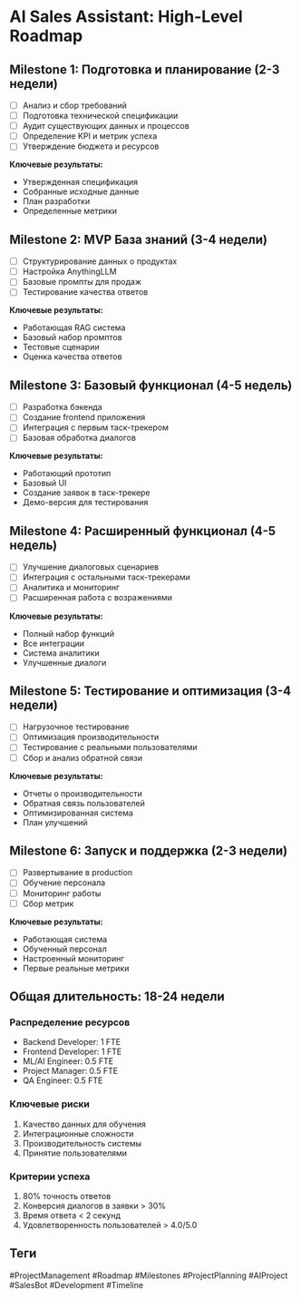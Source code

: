 # AI Sales Assistant: High-Level Roadmap

## Milestone 1: Подготовка и планирование (2-3 недели)
- [ ] Анализ и сбор требований
- [ ] Подготовка технической спецификации
- [ ] Аудит существующих данных и процессов
- [ ] Определение KPI и метрик успеха
- [ ] Утверждение бюджета и ресурсов

**Ключевые результаты:**
- Утвержденная спецификация
- Собранные исходные данные
- План разработки
- Определенные метрики

## Milestone 2: MVP База знаний (3-4 недели)
- [ ] Структурирование данных о продуктах
- [ ] Настройка AnythingLLM
- [ ] Базовые промпты для продаж
- [ ] Тестирование качества ответов

**Ключевые результаты:**
- Работающая RAG система
- Базовый набор промптов
- Тестовые сценарии
- Оценка качества ответов

## Milestone 3: Базовый функционал (4-5 недель)
- [ ] Разработка бэкенда
- [ ] Создание frontend приложения
- [ ] Интеграция с первым таск-трекером
- [ ] Базовая обработка диалогов

**Ключевые результаты:**
- Работающий прототип
- Базовый UI
- Создание заявок в таск-трекере
- Демо-версия для тестирования

## Milestone 4: Расширенный функционал (4-5 недель)
- [ ] Улучшение диалоговых сценариев
- [ ] Интеграция с остальными таск-трекерами
- [ ] Аналитика и мониторинг
- [ ] Расширенная работа с возражениями

**Ключевые результаты:**
- Полный набор функций
- Все интеграции
- Система аналитики
- Улучшенные диалоги

## Milestone 5: Тестирование и оптимизация (3-4 недели)
- [ ] Нагрузочное тестирование
- [ ] Оптимизация производительности
- [ ] Тестирование с реальными пользователями
- [ ] Сбор и анализ обратной связи

**Ключевые результаты:**
- Отчеты о производительности
- Обратная связь пользователей
- Оптимизированная система
- План улучшений

## Milestone 6: Запуск и поддержка (2-3 недели)
- [ ] Развертывание в production
- [ ] Обучение персонала
- [ ] Мониторинг работы
- [ ] Сбор метрик

**Ключевые результаты:**
- Работающая система
- Обученный персонал
- Настроенный мониторинг
- Первые реальные метрики

## Общая длительность: 18-24 недели

### Распределение ресурсов
- Backend Developer: 1 FTE
- Frontend Developer: 1 FTE
- ML/AI Engineer: 0.5 FTE
- Project Manager: 0.5 FTE
- QA Engineer: 0.5 FTE

### Ключевые риски
1. Качество данных для обучения
2. Интеграционные сложности
3. Производительность системы
4. Принятие пользователями

### Критерии успеха
1. 80% точность ответов
2. Конверсия диалогов в заявки > 30%
3. Время ответа < 2 секунд
4. Удовлетворенность пользователей > 4.0/5.0

## Теги
#ProjectManagement #Roadmap #Milestones #ProjectPlanning #AIProject #SalesBot #Development #Timeline